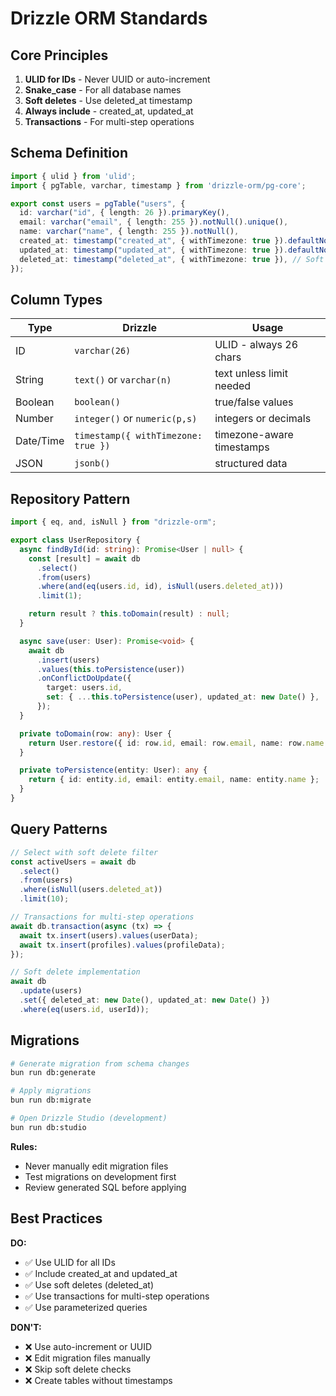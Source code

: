 # Drizzle ORM Standards

## Core Principles

1. **ULID for IDs** - Never UUID or auto-increment
2. **Snake_case** - For all database names
3. **Soft deletes** - Use deleted_at timestamp
4. **Always include** - created_at, updated_at
5. **Transactions** - For multi-step operations

## Schema Definition

```typescript
import { ulid } from 'ulid';
import { pgTable, varchar, timestamp } from 'drizzle-orm/pg-core';

export const users = pgTable("users", {
  id: varchar("id", { length: 26 }).primaryKey(),
  email: varchar("email", { length: 255 }).notNull().unique(),
  name: varchar("name", { length: 255 }).notNull(),
  created_at: timestamp("created_at", { withTimezone: true }).defaultNow().notNull(),
  updated_at: timestamp("updated_at", { withTimezone: true }).defaultNow().notNull(),
  deleted_at: timestamp("deleted_at", { withTimezone: true }), // Soft delete
});
```

## Column Types

| Type        | Drizzle                             | Usage                         |
| ----------- | ----------------------------------- | ----------------------------- |
| ID          | `varchar(26)`                       | ULID - always 26 chars        |
| String      | `text()` or `varchar(n)`            | text unless limit needed      |
| Boolean     | `boolean()`                         | true/false values             |
| Number      | `integer()` or `numeric(p,s)`      | integers or decimals          |
| Date/Time   | `timestamp({ withTimezone: true })` | timezone-aware timestamps     |
| JSON        | `jsonb()`                           | structured data               |

## Repository Pattern

```typescript
import { eq, and, isNull } from "drizzle-orm";

export class UserRepository {
  async findById(id: string): Promise<User | null> {
    const [result] = await db
      .select()
      .from(users)
      .where(and(eq(users.id, id), isNull(users.deleted_at)))
      .limit(1);

    return result ? this.toDomain(result) : null;
  }

  async save(user: User): Promise<void> {
    await db
      .insert(users)
      .values(this.toPersistence(user))
      .onConflictDoUpdate({
        target: users.id,
        set: { ...this.toPersistence(user), updated_at: new Date() },
      });
  }

  private toDomain(row: any): User {
    return User.restore({ id: row.id, email: row.email, name: row.name });
  }

  private toPersistence(entity: User): any {
    return { id: entity.id, email: entity.email, name: entity.name };
  }
}
```

## Query Patterns

```typescript
// Select with soft delete filter
const activeUsers = await db
  .select()
  .from(users)
  .where(isNull(users.deleted_at))
  .limit(10);

// Transactions for multi-step operations
await db.transaction(async (tx) => {
  await tx.insert(users).values(userData);
  await tx.insert(profiles).values(profileData);
});

// Soft delete implementation
await db
  .update(users)
  .set({ deleted_at: new Date(), updated_at: new Date() })
  .where(eq(users.id, userId));
```

## Migrations

```bash
# Generate migration from schema changes
bun run db:generate

# Apply migrations
bun run db:migrate

# Open Drizzle Studio (development)
bun run db:studio
```

**Rules:**
- Never manually edit migration files
- Test migrations on development first
- Review generated SQL before applying

## Best Practices

**DO:**
- ✅ Use ULID for all IDs
- ✅ Include created_at and updated_at
- ✅ Use soft deletes (deleted_at)
- ✅ Use transactions for multi-step operations
- ✅ Use parameterized queries

**DON'T:**
- ❌ Use auto-increment or UUID
- ❌ Edit migration files manually
- ❌ Skip soft delete checks
- ❌ Create tables without timestamps
